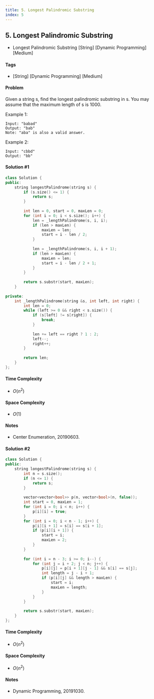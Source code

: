 ```yaml
---
title: 5. Longest Palindromic Substring
index: 5
---
```


## 5. Longest Palindromic Substring
- Longest Palindromic Substring [String] [Dynamic Programming] [Medium]

#### Tags
- [String] [Dynamic Programming] [Medium]

#### Problem
Given a string s, find the longest palindromic substring in s. You may assume that the maximum length of s is 1000.

Example 1:

    Input: "babad"
    Output: "bab"
    Note: "aba" is also a valid answer.

Example 2:

    Input: "cbbd"
    Output: "bb"

#### Solution #1
``` C++
class Solution {
public:
    string longestPalindrome(string s) {
        if (s.size() <= 1) {
            return s;
        }
        
        int len = 0, start = 0, maxLen = 0;
        for (int i = 0; i < s.size(); i++) {
            len = _lengthPalindrome(s, i, i);
            if (len > maxLen) {
                maxLen = len;
                start = i - len / 2;
            }
            
            len = _lengthPalindrome(s, i, i + 1);
            if (len > maxLen) {
                maxLen = len;
                start = i - len / 2 + 1;
            }
        }
        
        return s.substr(start, maxLen);
    }
    
private:
    int _lengthPalindrome(string &s, int left, int right) {
        int len = 0;
        while (left >= 0 && right < s.size()) {
            if (s[left] != s[right]) {
                break;
            }
            
            len += left == right ? 1 : 2;
            left--;
            right++;
        }
        
        return len;
    }
};
```

#### Time Complexity
- $O(n^2)$

#### Space Complexity
- $O(1)$

#### Notes
- Center Enumeration, 20190603.

#### Solution #2
``` C++
class Solution {
public:
    string longestPalindrome(string s) {
        int n = s.size();
        if (n <= 1) {
            return s;
        }
        
        vector<vector<bool>> p(n, vector<bool>(n, false));
        int start = 0, maxLen = 1;
        for (int i = 0; i < n; i++) {
            p[i][i] = true;
        }
        for (int i = 0; i < n - 1; i++) {
            p[i][i + 1] = s[i] == s[i + 1];
            if (p[i][i + 1]) {
                start = i;
                maxLen = 2;
            }
        }
        
        for (int i = n - 3; i >= 0; i--) {
            for (int j = i + 2; j < n; j++) {
                p[i][j] = p[i + 1][j - 1] && s[i] == s[j];
                int length = j - i + 1;
                if (p[i][j] && length > maxLen) {
                    start = i;
                    maxLen = length;
                }
            }
        }
        
        return s.substr(start, maxLen);
    }
};
```

#### Time Complexity
- $O(n^2)$

#### Space Complexity
- $O(n^2)$

#### Notes
- Dynamic Programming, 20191030.
